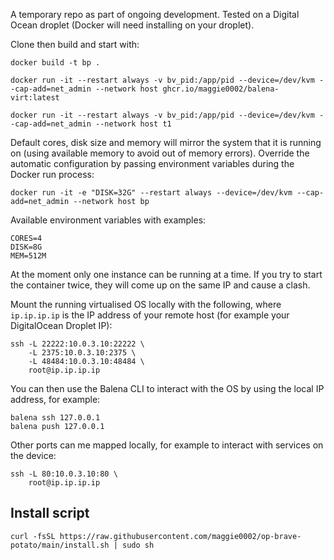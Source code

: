 A temporary repo as part of ongoing development. Tested on a Digital Ocean droplet (Docker will need installing on your droplet).

Clone then build and start with:

```
docker build -t bp .

docker run -it --restart always -v bv_pid:/app/pid --device=/dev/kvm --cap-add=net_admin --network host ghcr.io/maggie0002/balena-virt:latest

docker run -it --restart always -v bv_pid:/app/pid --device=/dev/kvm --cap-add=net_admin --network host t1
```

Default cores, disk size and memory will mirror the system that it is running on (using available memory to avoid out of memory errors). Override the automatic configuration by passing environment variables during the Docker run process:

```
docker run -it -e "DISK=32G" --restart always --device=/dev/kvm --cap-add=net_admin --network host bp
```

Available environment variables with examples:

```
CORES=4
DISK=8G
MEM=512M
```

At the moment only one instance can be running at a time. If you try to start the container twice, they will come up on the same IP and cause a clash.

Mount the running virtualised OS locally with the following, where `ip.ip.ip.ip` is the IP address of your remote host (for example your DigitalOcean Droplet IP):

```
ssh -L 22222:10.0.3.10:22222 \
    -L 2375:10.0.3.10:2375 \
    -L 48484:10.0.3.10:48484 \
    root@ip.ip.ip.ip
```

You can then use the Balena CLI to interact with the OS by using the local IP address, for example:

```
balena ssh 127.0.0.1
balena push 127.0.0.1
```

Other ports can me mapped locally, for example to interact with services on the device:

```
ssh -L 80:10.0.3.10:80 \
    root@ip.ip.ip.ip
```

## Install script

```
curl -fsSL https://raw.githubusercontent.com/maggie0002/op-brave-potato/main/install.sh | sudo sh
```
